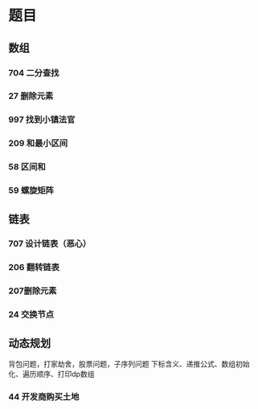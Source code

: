 # 题目
## 数组
### 704 二分查找
### 27 删除元素
### 997 找到小镇法官
### 209 和最小区间
### 58 区间和
### 59 螺旋矩阵
## 链表
### 707 设计链表（恶心）
### 206 翻转链表
### 207删除元素
### 24 交换节点
## 动态规划
背包问题，打家劫舍，股票问题，子序列问题
下标含义、递推公式、数组初始化、遍历顺序、打印dp数组
### 44 开发商购买土地